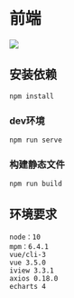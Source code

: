 # 前端
[![](https://travis-ci.org/Castleeee/justdoit_front.svg?branch=master)](https://travis-ci.org/Castleeee/justdoit_front)

## 安装依赖
```
npm install
```

### dev环境
```
npm run serve
```

### 构建静态文件
```
npm run build
```
## 环境要求
```
node：10  
mpm：6.4.1  
vue/cli-3  
vue 3.5.0
iview 3.3.1
axios 0.18.0
echarts 4
```
